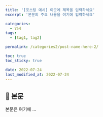 ```yaml
---
title: '[포스팅 예시] 이곳에 제목을 입력하세요'
excerpt: '본문의 주요 내용을 여기에 입력하세요'

categories:
  - 임시
tags:
  - [tag1, tag2]

permalink: /categories2/post-name-here-2/

toc: true
toc_sticky: true

date: 2022-07-24
last_modified_at: 2022-07-24
---
```


## 🦥 본문

본문은 여기에 ...
